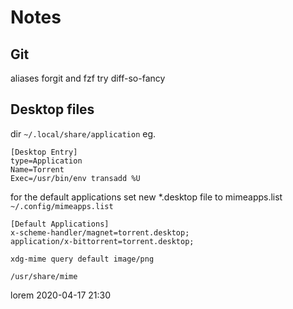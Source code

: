 # Notes

## Git


aliases
forgit and fzf
try diff-so-fancy

## Desktop files

dir `~/.local/share/application`
eg.
```
[Desktop Entry]
type=Application
Name=Torrent
Exec=/usr/bin/env transadd %U
```

for the default applications set new *.desktop file to mimeapps.list
`~/.config/mimeapps.list`

```
[Default Applications]
x-scheme-handler/magnet=torrent.desktop;
application/x-bittorrent=torrent.desktop;
```

`xdg-mime query default image/png`

`/usr/share/mime`

lorem
2020-04-17 21:30

